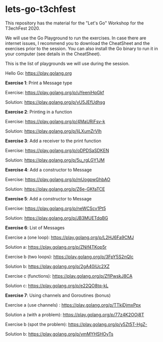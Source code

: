 # lets-go-t3chfest

This repository has the material for the "Let's Go" Workshop for the T3echFest 2020.

We will use the Go Playground to run the exercises. In case there are internet issues, I recommend you to download the CheatSheet and the exercises prior to the session. You can also install the Go binary to run it in your computer (see details in the CheatSheet).

This is the list of playgrounds we will use during the session.

Hello Go: https://play.golang.org

**Exercise 1**: Print a Message type

Exercise: https://play.golang.org/p/uYeeniHpGkf

Solution: https://play.golang.org/p/yU5JEfUdhsg

**Exercise 2**: Printing in a function

Exercise: https://play.golang.org/p/4MaURiFsv-k

Solution: https://play.golang.org/p/ljLXumZrVlh

**Exercise 3**: Add a receiver to the print function

Exercise: https://play.golang.org/p/oDPDSaSDKEN

Solution: https://play.golang.org/p/5u_rgLGY1JM

**Exercise 4**: Add a constructor to Message

Exercise: https://play.golang.org/p/mUogpwGhbAO

Solution: https://play.golang.org/p/Z6e-GKfaTCE

**Exercise 5**: Add a constructor to Message

Exercise: https://play.golang.org/p/neWCScv1Pt5

Solution: https://play.golang.org/p/JB3MUETdqBG

**Exercise 6**: List of Messages

Exercise a (one loop): https://play.golang.org/p/L2HJ6Fa9CMJ

Solution a: https://play.golang.org/p/ZNif4TKop5r

Exercise b (two loops): https://play.golang.org/p/3FpY5S2nQlc

Solution b: https://play.golang.org/p/2gA40iUc2XZ

Exercise c (functions): https://play.golang.org/p/ZfIPwskJ8CA

Solution c: https://play.golang.org/p/e22QO8tq-kL

**Exercise 7**: Using channels and Goroutines (bonus)

Exercise a (use channels) : https://play.golang.org/p/TTkjDjmxPpx

Solution a (with a problem): https://play.golang.org/p/77z4K2OOj8T

Exercise b (spot the problem): https://play.golang.org/p/y5Zt5T-HgZ-

Solution b: https://play.golang.org/p/vmMYHSHOyTs

